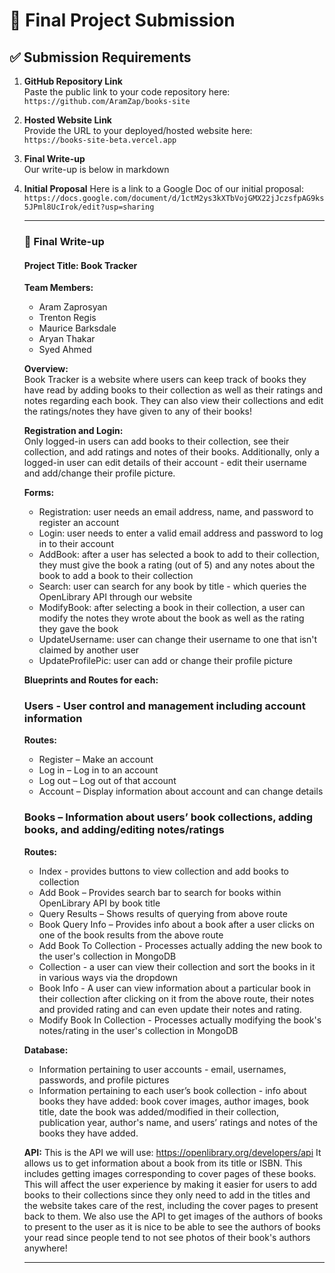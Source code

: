 # 🚀 Final Project Submission

## ✅ Submission Requirements

1. **GitHub Repository Link**  
   Paste the public link to your code repository here:  
   `https://github.com/AramZap/books-site`

2. **Hosted Website Link**  
   Provide the URL to your deployed/hosted website here:  
   `https://books-site-beta.vercel.app`

3. **Final Write-up**  
   Our write-up is below in markdown

4. **Initial Proposal**
   Here is a link to a Google Doc of our initial proposal:
   `https://docs.google.com/document/d/1ctM2ys3kXTbVojGMX22jJczsfpAG9ks5JPml8UcIrok/edit?usp=sharing`

   ---
   ### 📝 Final Write-up

   #### Project Title: Book Tracker

   **Team Members:**  
   - Aram Zaprosyan
   - Trenton Regis 
   - Maurice Barksdale
   - Aryan Thakar
   - Syed Ahmed


   **Overview:**  
   Book Tracker is a website where users can keep track of books they have read by adding books to their collection as well as their ratings and notes regarding each book. They can also view their collections and edit the ratings/notes they have given to any of their books!


   **Registration and Login:**  
   Only logged-in users can add books to their collection, see their collection, and add ratings and notes of their books. Additionally, only a logged-in user can edit details of their account - edit their username and add/change their profile picture.


   **Forms:**  
   - Registration: user needs an email address, name, and password to register an account
   - Login: user needs to enter a valid email address and password to log in to their account
   - AddBook: after a user has selected a book to add to their collection, they must give the book a rating (out of 5) and any notes about the book to add a book to their collection
   - Search: user can search for any book by title - which queries the OpenLibrary API through our website
   - ModifyBook: after selecting a book in their collection, a user can modify the notes they wrote about the book as well as the rating they gave the book
   - UpdateUsername: user can change their username to one that isn't claimed by another user
   - UpdateProfilePic: user can add or change their profile picture


   **Blueprints and Routes for each:**  

    ### Users - User control and management including account information

    **Routes:**
    - Register – Make an account  
    - Log in – Log in to an account  
    - Log out – Log out of that account  
    - Account – Display information about account and can change details  

    ### Books – Information about users’ book collections, adding books, and adding/editing notes/ratings

    **Routes:**
    - Index - provides buttons to view collection and add books to collection
    - Add Book – Provides search bar to search for books within OpenLibrary API by book title
    - Query Results – Shows results of querying from above route 
    - Book Query Info – Provides info about a book after a user clicks on one of the book results from the above route
    - Add Book To Collection - Processes actually adding the new book to the user's collection in MongoDB
    - Collection - a user can view their collection and sort the books in it in various ways via the dropdown
    - Book Info - A user can view information about a particular book in their collection after clicking on it from the above route, their notes and provided rating and can even update their notes and rating.
    - Modify Book In Collection - Processes actually modifying the book's notes/rating in the user's collection in MongoDB


   **Database:**
   - Information pertaining to user accounts - email, usernames, passwords, and profile pictures
   - Information pertaining to each user’s book collection - info about books they have added: book cover images, author images, book title, date the book was added/modified in their collection, publication year, author's name, and users’ ratings and notes of the books they have added.

  
   **API:**
    This is the API we will use: https://openlibrary.org/developers/api
    It allows us to get information about a book from its title or ISBN. This includes getting images corresponding to cover pages of these books. This will affect the user experience by making it easier for users to add books to their collections since they only need to add in the titles and the website takes care of the rest, including the cover pages to present back to them. We also use the API to get images of the authors of books to present to the user as it is nice to be able to see the authors of books your read since people tend to not see photos of their book's authors anywhere!


   ---